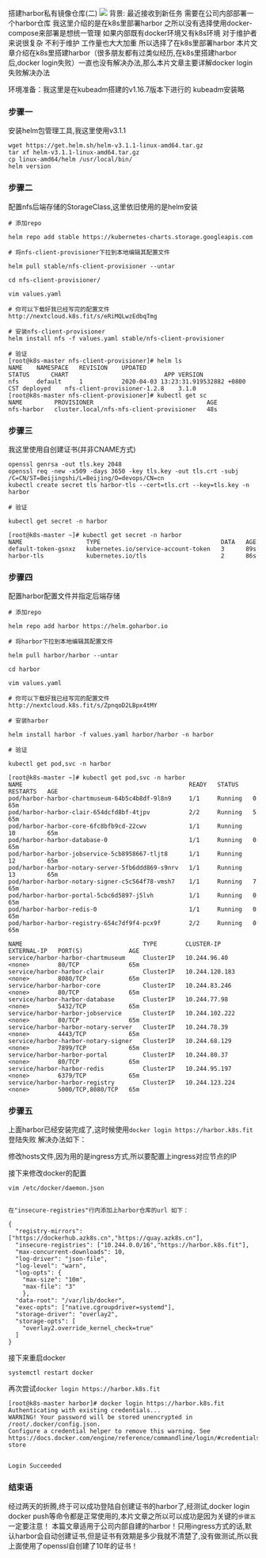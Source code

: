 搭建harbor私有镜像仓库(二)
![](https://imgkr.cn-bj.ufileos.com/a53db783-02b7-4038-9062-c4006a77b19d.jpg)
背景: 最近接收到新任务 需要在公司内部部署一个harbor仓库 我这里介绍的是在k8s里部署harbor 之所以没有选择使用docker-compose来部署是想统一管理 如果内部既有docker环境又有k8s环境 对于维护者来说很复杂 不利于维护 工作量也大大加重 所以选择了在k8s里部署harbor 本片文章介绍在k8s里搭建harbor（很多朋友都有过类似经历,在k8s里搭建harbor后,docker login失败）一直也没有解决办法,那么本片文章主要详解docker login失败解决办法

环境准备：我这里是在kubeadm搭建的v1.16.7版本下进行的
kubeadm安装略
### 步骤一
安装helm包管理工具,我这里使用v3.1.1
```
wget https://get.helm.sh/helm-v3.1.1-linux-amd64.tar.gz
tar xf helm-v3.1.1-linux-amd64.tar.gz
cp linux-amd64/helm /usr/local/bin/
helm version
```
### 步骤二
配置nfs后端存储的StorageClass,这里依旧使用的是helm安装
```
# 添加repo

helm repo add stable https://kubernetes-charts.storage.googleapis.com

# 将nfs-client-provisioner下拉到本地编辑其配置文件

helm pull stable/nfs-client-provisioner --untar

cd nfs-client-provisioner/

vim values.yaml

# 你可以下载好我已经写完的配置文件
http://nextcloud.k8s.fit/s/eRiMQLwzEdbqTmg

# 安装nfs-client-provisioner
helm install nfs -f values.yaml stable/nfs-client-provisioner

# 验证
[root@k8s-master nfs-client-provisioner]# helm ls
NAME	NAMESPACE	REVISION	UPDATED                                	STATUS  	CHART                       	APP VERSION
nfs 	default  	1       	2020-04-03 13:23:31.919532882 +0800 CST	deployed	nfs-client-provisioner-1.2.8	3.1.0      
[root@k8s-master nfs-client-provisioner]# kubectl get sc
NAME         PROVISIONER                                AGE
nfs-harbor   cluster.local/nfs-nfs-client-provisioner   48s
```
### 步骤三
我这里使用自创建证书(并非CNAME方式)
```
openssl genrsa -out tls.key 2048
openssl req -new -x509 -days 3650 -key tls.key -out tls.crt -subj /C=CN/ST=Beijingshi/L=Beijing/O=devops/CN=cn
kubectl create secret tls harbor-tls --cert=tls.crt --key=tls.key -n harbor

# 验证

kubectl get secret -n harbor

[root@k8s-master ~]# kubectl get secret -n harbor
NAME                  TYPE                                  DATA   AGE
default-token-gsnxz   kubernetes.io/service-account-token   3      89s
harbor-tls            kubernetes.io/tls                     2      86s
```

### 步骤四
配置harbor配置文件并指定后端存储
```
# 添加repo

helm repo add harbor https://helm.goharbor.io

# 将harbor下拉到本地编辑其配置文件

helm pull harbor/harbor --untar

cd harbor

vim values.yaml

# 你可以下载好我已经写完的配置文件
http://nextcloud.k8s.fit/s/ZpnqoD2LBpx4tMY

# 安装harbor

helm install harbor -f values.yaml harbor/harbor -n harbor

# 验证

kubectl get pod,svc -n harbor

[root@k8s-master ~]# kubectl get pod,svc -n harbor
NAME                                               READY   STATUS    RESTARTS   AGE
pod/harbor-harbor-chartmuseum-64b5c4b8df-9l8n9     1/1     Running   0          65m
pod/harbor-harbor-clair-654dcfd8bf-4tjpv           2/2     Running   5          65m
pod/harbor-harbor-core-6fc8bfb9cd-22cwv            1/1     Running   10         65m
pod/harbor-harbor-database-0                       1/1     Running   0          65m
pod/harbor-harbor-jobservice-5cb8958667-tljt8      1/1     Running   12         65m
pod/harbor-harbor-notary-server-5fb6ddd869-s9nrv   1/1     Running   13         65m
pod/harbor-harbor-notary-signer-c5c564f78-vmsh7    1/1     Running   7          65m
pod/harbor-harbor-portal-5cbc6d5897-j5lvh          1/1     Running   0          65m
pod/harbor-harbor-redis-0                          1/1     Running   0          65m
pod/harbor-harbor-registry-654c7df9f4-pcx9f        2/2     Running   0          65m

NAME                                  TYPE        CLUSTER-IP       EXTERNAL-IP   PORT(S)             AGE
service/harbor-harbor-chartmuseum     ClusterIP   10.244.96.40     <none>        80/TCP              65m
service/harbor-harbor-clair           ClusterIP   10.244.120.183   <none>        8080/TCP            65m
service/harbor-harbor-core            ClusterIP   10.244.83.246    <none>        80/TCP              65m
service/harbor-harbor-database        ClusterIP   10.244.77.98     <none>        5432/TCP            65m
service/harbor-harbor-jobservice      ClusterIP   10.244.102.222   <none>        80/TCP              65m
service/harbor-harbor-notary-server   ClusterIP   10.244.78.39     <none>        4443/TCP            65m
service/harbor-harbor-notary-signer   ClusterIP   10.244.68.129    <none>        7899/TCP            65m
service/harbor-harbor-portal          ClusterIP   10.244.80.37     <none>        80/TCP              65m
service/harbor-harbor-redis           ClusterIP   10.244.95.197    <none>        6379/TCP            65m
service/harbor-harbor-registry        ClusterIP   10.244.123.224   <none>        5000/TCP,8080/TCP   65m
```

### 步骤五
上面harbor已经安装完成了,这时候使用`docker login https://harbor.k8s.fit`登陆失败
解决办法如下：

修改hosts文件,因为用的是ingress方式,所以要配置上ingress对应节点的IP

接下来修改docker的配置
```
vim /etc/docker/daemon.json


在"insecure-registries"行内添加上harbor仓库的url 如下：

{
  "registry-mirrors": ["https://dockerhub.azk8s.cn","https://quay.azk8s.cn"],
  "insecure-registries": ["10.244.0.0/16","https://harbor.k8s.fit"],
  "max-concurrent-downloads": 10,
  "log-driver": "json-file",
  "log-level": "warn",
  "log-opts": {
    "max-size": "10m",
    "max-file": "3"
    },
  "data-root": "/var/lib/docker",
  "exec-opts": ["native.cgroupdriver=systemd"],
  "storage-driver": "overlay2",
  "storage-opts": [
    "overlay2.override_kernel_check=true"
  ]
}
```
接下来重启docker
```
systemctl restart docker
```
再次尝试`docker login https://harbor.k8s.fit`

```
[root@k8s-master harbor]# docker login https://harbor.k8s.fit
Authenticating with existing credentials...
WARNING! Your password will be stored unencrypted in /root/.docker/config.json.
Configure a credential helper to remove this warning. See
https://docs.docker.com/engine/reference/commandline/login/#credentials-store


Login Succeeded
```

### 结束语
经过两天的折腾,终于可以成功登陆自创建证书的harbor了,经测试,docker login  docker push等命令都是正常使用的,本片文章之所以可以成功是因为关键的`步骤五`一定要注意！
本篇文章适用于公司内部自建的harbor！只用ingress方式的话,默认harbor会自动创建证书,但是证书有效期是多少我就不清楚了,没有做测试,所以我上面使用了openssl自创建了10年的证书！
